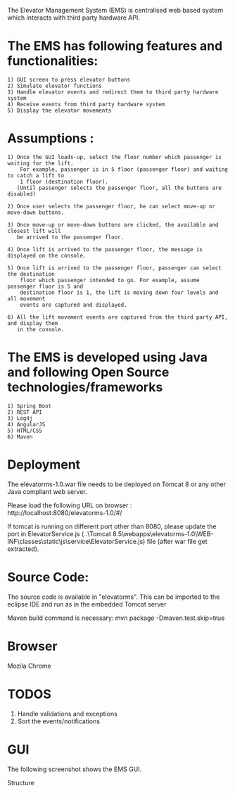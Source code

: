 The Elevator Management System (EMS) is centralised web based system which interacts with third party hardware API.

The EMS has following features and functionalities:
===================================================
	1) GUI screen to press elevator buttons
	2) Simulate elevator functions
	3) Handle elevator events and redirect them to third party hardware system
	4) Receive events from third party hardware system
	5) Display the elevator movements
	
Assumptions : 
=============
	1) Once the GUI loads-up, select the floor number which passenger is waiting for the lift. 
	    For example, passenger is in 5 floor (passenger floor) and waiting to catch a lift to
		1 floor (destination floor). 
	   (Until passenger selects the passenger floor, all the buttons are disabled)
	   
	2) Once user selects the passenger floor, he can select move-up or move-down buttons.
	
	3) Once move-up or move-down buttons are clicked, the available and closest lift will 
	   be arrived to the passenger floor.
	
	4) Once lift is arrived to the passenger floor, the message is displayed on the console.
	
	5) Once lift is arrived to the passenger floor, passenger can select the destination 
	    floor which passenger intended to go. For example, assume passenger floor is 5 and 
		destination floor is 1, the lift is moving down four levels and all movement
		events are captured and displayed.
	
	6) All the lift movement events are captured from the third party API, and display them 
	   in the console.

The EMS is developed using Java and following Open Source technologies/frameworks
=================================================================================
	1) Spring Boot 
	2) REST API
	3) Log4j
	4) AngularJS
	5) HTML/CSS
	6) Maven

Deployment 
===========
The elevatorms-1.0.war file needs to be deployed on Tomcat 8 or any other Java compliant web server.

Please load the following URL on browser : http://localhost:8080/elevatorms-1.0/#/

If tomcat is running on different port other than 8080, 
                         please update the port in ElevatorService.js (..\Tomcat 8.5\webapps\elevatorms-1.0\WEB-INF\classes\static\js\service\ElevatorService.js) file (after war file get extracted).

Source Code:
===========
The source code is available in "elevatorms".
This can be imported to the eclipse IDE and run as in the embedded Tomcat server

Maven build command is necessary:
mvn package -Dmaven.test.skip=true

Browser
==========
Mozila 
Chrome

TODOS
============
1) Handle validations and exceptions
2) Sort the events/notifications

GUI
=============
The following screenshot shows the EMS GUI.

Structure








